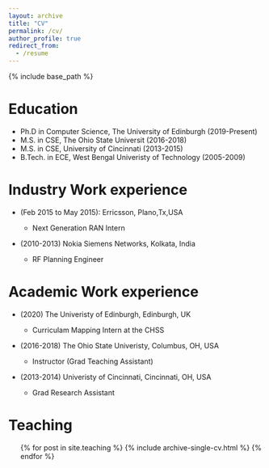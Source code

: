 ```yaml
---
layout: archive
title: "CV"
permalink: /cv/
author_profile: true
redirect_from:
  - /resume
---
```


{% include base_path %}

Education
=========
* Ph.D in Computer Science, The University of Edinburgh (2019-Present)
* M.S. in CSE, The Ohio State Universit (2016-2018)
* M.S. in CSE, University of Cincinnati (2013-2015)
* B.Tech. in ECE, West Bengal Univeristy of Technology (2005-2009)

Industry Work experience
========================
* (Feb 2015 to May 2015): Erricsson, Plano,Tx,USA
  * Next Generation RAN Intern

* (2010-2013) Nokia Siemens Networks, Kolkata, India
  * RF Planning Engineer


Academic Work experience
========================
* (2020) The Univeristy of Edinburgh, Edinburgh, UK
  * Curriculam Mapping Intern at the CHSS

* (2016-2018) The Ohio State Univeristy, Columbus, OH, USA
  * Instructor (Grad Teaching Assistant)

* (2013-2014) Univeristy of Cincinnati, Cincinnati, OH, USA
  * Grad Research Assistant


  
Teaching
======
  <ul>{% for post in site.teaching %}
    {% include archive-single-cv.html %}
  {% endfor %}</ul>

